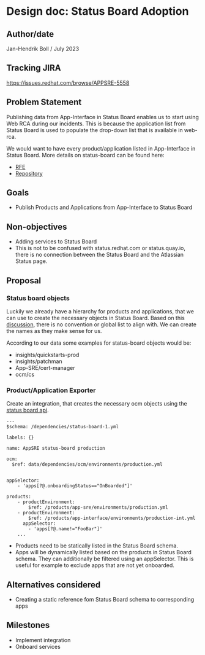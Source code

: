 # Design doc: Status Board Adoption

## Author/date


Jan-Hendrik Boll / July 2023


## Tracking JIRA

https://issues.redhat.com/browse/APPSRE-5558


## Problem Statement

Publishing data from App-Interface in Status Board enables us to start using Web RCA during our incidents. This is because the application list from Status Board is used to populate the drop-down list that is available in web-rca.

We would want to have every product/application listed in App-Interface in Status Board. More details on status-board can be found here:

* [RFE](https://docs.google.com/document/d/1JmVVEGsPgpuwWkF1HKMNMMpLI-1uzlRzuU1_-OmpKuY/edit?pli=1#heading=h.j5gzm6wgeded)
* [Repository](https://gitlab.cee.redhat.com/service/status-board)

## Goals

* Publish Products and Applications from App-Interface to Status Board

## Non-objectives

* Adding services to Status Board
* This is not to be confused with status.redhat.com or status.quay.io, there is no connection between the Status Board and the Atlassian Status page.

## Proposal

### Status board objects

Luckily we already have a hierarchy for products and applications, that we can use to create the necessary objects in Status Board. Based on this [discussion](https://redhat-internal.slack.com/archives/C03M8A471V1/p1688388520514439), there is no convention or global list to align with. We can create the names as they make sense for us.

According to our data some examples for status-board objects would be:

* insights/quickstarts-prod
* insights/patchman
* App-SRE/cert-manager
* ocm/cs

### Product/Application Exporter

Create an integration, that creates the necessary ocm objects using the [status board api](https://api.openshift.com/?urls.primaryName=Status%20Board%20service).


```
---
$schema: /dependencies/status-board-1.yml

labels: {}

name: AppSRE status-board production

ocm:
  $ref: data/dependencies/ocm/environments/production.yml


appSelector:
    - 'apps[?@.onboardingStatus=="OnBoarded"]'

products:
    - productEnvironment:
        $ref: /products/app-sre/environments/production.yml
    - productEnvironment:
        $ref: /products/app-interface/environments/production-int.yml
      appSelector:
        - 'apps[?@.name!="FooBar"]'
    ...
```

* Products need to be statically listed in the Status Board schema.
* Apps will be dynamically listed based on the products in Status Board schema. They can additionally be filtered using an appSelector. This is useful for example to exclude apps that are not yet onboarded.

## Alternatives considered

* Creating a static reference fom Status Board schema to corresponding apps


## Milestones
* Implement integration
* Onboard services
